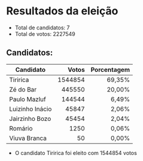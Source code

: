 # Resultados da eleição
- Total de candidatos: 7
- Total de votos: 2227549
## Candidatos:
|Candidato|Votos|Porcentagem|
|-|-:|-:|
|Tiririca|1544854|69,35%|
|Zé do Bar|445550|20,00%|
|Paulo Mazluf|144544|6,49%|
|Luizinho Inácio|45847|2,06%|
|Jairzinho Bozo|45454|2,04%|
|Romário|1250|0,06%|
|Viuva Branca|50|0,00%|
- O candidato Tiririca foi eleito com 1544854 votos

